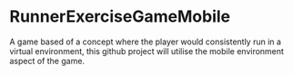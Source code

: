 # RunnerExerciseGameMobile
A game based of a concept where the player would consistently run in a virtual environment, this github project will utilise the mobile environment aspect of the game.
